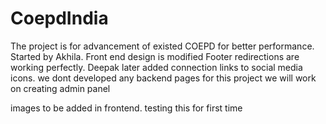 # CoepdIndia
The project is for advancement of existed COEPD  for better performance.
Started by Akhila.
Front end design is modified
Footer redirections are working perfectly.
Deepak later added connection links to social media icons.
we dont developed any backend pages for this project
we will work on creating admin panel 

images to be added in frontend.
testing this for first time

